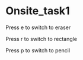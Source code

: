 # Onsite_task1
Press e to switch to eraser

Press r to switch to rectangle

Press p to switch to pencil
